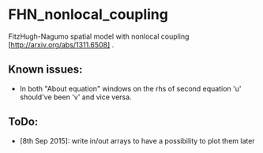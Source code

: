 # FHN_nonlocal_coupling
FitzHugh-Nagumo spatial model with nonlocal coupling [http://arxiv.org/abs/1311.6508] .

Known issues:
-
- In both "About equation" windows on the rhs of second equation 'u' should've been 'v' and vice versa.

ToDo: 
- 
- [8th Sep 2015]: write in/out arrays to have a possibility to plot them later
